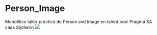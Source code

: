 # Person_Image

Monolitico taller práctico de Person and Image en talent pool Pragma SA casa Slytherin
<img src='https://bettercodehub.com/edge/badge/camiloleal06/Person_Image?branch=master'>
